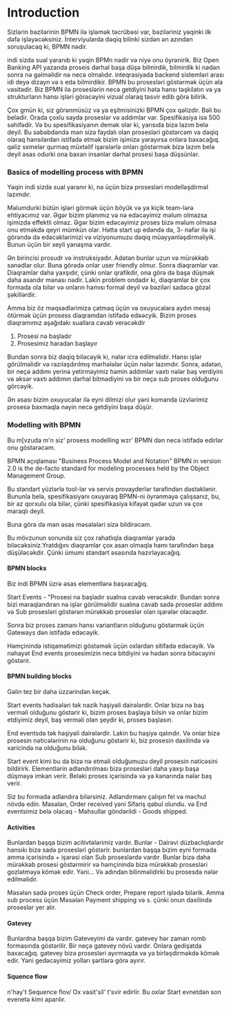 # Introduction

Sizlərin bəzilərinin BPMN ilə işləmək təcrübəsi var, bəziləriniz yəqinki ilk dəfə işləyəcəksiniz. İnterviyularda dəqiq bilinki sizdən ən azından soruşulacaq ki, BPMN nədir.

indi sizdə sual yaranıb ki yəqin BPMn nədir və niyə onu öyrənirik. Biz Open Banking API yazanda proseis dərhal başa düşə bilmirdik, bilmirdik ki nədən sonra nə gəlməlidir nə necə olmalıdır. inteqrasiyada backend sistemləri arası idi deyə dizayn və s edə bilmirdikir. BPMN bu prosesləri göstərmək üçün əla vasitədir. Biz BPMN ilə proseslərin necə getdiyini həta hansı təşkilatın və ya strukturların hansı işləri görəcəyini vizual olaraq təsvir edib görə bilirik.

Çox gmün ki, siz görənmüsüz və ya eşitmisinizki BPMN çox qəlizdir. Bəli bu belədir. Orada çoxlu sayda proseslər və addımlar var. Spesifikasiya isə 500 səhifədir. Və bu spesifikasiyanın demək olar ki, yarısıda bizə lazım belə deyil. Bu səbəbdəndə mən sizə faydalı olan prosesləri göstərcəm və dəqiq olaraq hansılardan istifadə etmək bizim işimizə yarayırsa onlara baxacağıq. qəliz sxmelər qurmaq müxtəlif işarələrlə onları göstərmək bizə lazım belə deyil əsas odurki ona baxan insanlar dərhal prosesi başa düşsünlər.

### Basics of modelling process with BPMN

Yəqin indi sizdə sual yaranır ki, nə üçün bizə prosesləri modelləşdirməl lazımdır.&#x20;

Məlumdurki bütün işləri görmək üçün böyük və ya kiçik team-lərə ehtiyacımız var. Əgər bizim planımız və nə edəcəyimiz məlum olmazsa işimizdə effektli olmaz. Əgər bizim edəcəyimiz proses bizə məlum olmasa onu etməkdə qeyri mümkün olar. Hətta start up edəndə də, 3- nəfər ilə işi görəndə də edəcəklərimizi və viziyonumuzu dəqiq müəyyənləşdirməliyik. Bunun üçün bir xeyli yanaşma vardır.



Ən birincisi prosudr və instruksiyadır. Adətən bunlar uzun və mürəkkəb sənədlər olur. Buna görədə onlar user friendly olmur.  Sonra diaqramlar var. Diaqramlar daha yaxşıdır, çünki onlar qrafikdir, ona görə də başa düşmək daha asandır mənası nədir. Lakin problem ondadır ki, diaqramlar bir çox formada ola bilər və onların hamısı formal deyil və bəziləri sadəcə gözəl şəkillərdir.



Amma biz öz məqsədlərimizə çatmaq üçün və oxuyucalara aydın mesaj ötürmək üçün prosess diaqramdan istifadə edəəcyik. Bizim proses diaqramımız aşağıdakı suallara cavab verəcəkdir

1. Prosesi nə başladır
2. Prosesimiz haradan başlayır

Bundan sonra biz dəqiq biləcəyik ki, nələr icra edilməlidir. Hansı işlər görülməlidir və razılaşdırılmış mərhələlər üçün nələr lazımdır. Sonra, adətən, bir neçə addımı yerinə yetirməyimiz həmin addımlar vaxtı nələr baş verdiyini və əksər vaxtı addımın dərhal bitmədiyini və bir neçə sub proses olduğunu görcəyik.

Ən əsası bizim oxuyucalar ilə eyni dilmizi olur yəni komanda üzvlərimiz prosesə baxmaqla nəyin necə getdiyini başa düşür.

### Modelling with BPMN

Bu m\[vzuda m'n siz' prosess modelling wzr' BPMN dən necə istifadə edirlər onu göstərəcəm.

BPMN açıqlaması "Business Process Model and Notation" BPMN in version 2.0 is the de-facto standard for modeling processes held by the Object Management Group.

Bu standart yüzlərlə tool-lar və servis provayderlər tərəfindən dəstəklənir.  Bununla belə, spesifikasiyanı oxuyaraq BPMN-ni öyrənməyə çalışsanız, bu, bir az qorxulu ola bilər, çünki spesifikasiya kifayət qədər uzun və çox maraqlı deyil.

Buna görə də mən əsas məsələləri sizə bildirəcəm.&#x20;

Bu mövzunun sonunda siz çox rahatlıqla diaqramlar yarada biləcəksiniz.Yratdığını diaqramlar çox asan olmaqla hamı tərəfindən başa düşüləcəkdir. Çünki ümumi standart əsasında hazırlayacağıq.&#x20;

#### BPMN blocks

Biz indi BPMN üzrə əsas elementlərə başxacağıq.

Start Events - "Prosesi nə başladır sualnıa cavab verəcəkdir. Bundan sonra bizi maraqlandıran nə işlər görülməlidir sualına cavab sadə proseslər addımı və Sub prosesləri göstərən mürəkkəb proseslər olan işarələr olacaqdır.

Sonra biz proses zamanı hansı variantların olduğunu göstərmək üçün Gateways dən istifadə edəcəyik.

Həmçinində istiqamətimizi göstəmək üçün oxlardan sitifadə edəcəyik. Və nəhayət End events prosesimizin necə bitdiyini və hədən sonra bitəcəyini göstərir.

#### BPMN building blocks

Gəlin tez bir daha üzzərindən keçək.

Start events hadisələri tək nazik haşiyəli dairələrdir. Onlar bizə nə baş verməli olduğunu göstərir ki, bizim proses başlaya bilsin və onlar bizim etdiyimiz deyil, baş verməli olan şeydir ki, proses başlasın.

End eventsdə tək haşiyəli dairələrdir. Lakin bu haşiyə qalındır. Və onlar bizə prosesin nəticələrinin nə olduğunu göstərir ki, biz prosesin daxilində və xaricində nə olduğunu bilək.

Start event kimi bu da bizə nə etməli olduğumuzu deyil prosesin nəticəsini bildirirk. Elementlərin adlandırılması bizə prosesləri daha yaxşı başa düşməyə imkan verir. Beləki proses içərisində və ya kənarında nələr baş verir.&#x20;

Siz bu formada adlandıra bilərsiniz. Adlandırmanı çalışın fel və məchul növdə edin. Məsələn, Order received yəni Sifariş qəbul olundu. və End eventsimiz belə olacaq - Məhsullar göndərildi - Goods shipped.

#### Activities

Bunlardan başqa bizim acitivtələrimiz vardır. Bunlar - Dairəvi düzbaclıqlıardır hansıkı bizə sadə prosesləri göstərir. bunlardan başqa bizim eyni formada amma içərisində + işarəsi olan Sub proseslərdə vardır. Bunlar bizə daha mürəkkəb prosesi göstərmirir və həmçinində bizə mürəkkəb prosesləri gozlətməyə kömək edir. Yəni... Və adından bilinməlidirki bu prosesdə nələr edilməlidir.&#x20;

Məsələn sadə proses üçün Check order, Prepare report işlədə bilərik. Amma sub process üçün Məsələn Payment shipping və s. çünki onun daxilində proseslər yer alır.

#### Gatevey

Bunlardna başqa bizim Gateveyimi də vardır. gatevey hər zaman romb formasında göstərilir. Bir neçə gatevey növü vardır. Onlara gedişatda baxacağıq.  gatevey bizə prosesləri ayırmaqda və ya birləşdirməkdə kömək edir. Yəni gedəcəyimiz yolları şərtlərə görə ayırır.

#### Squence flow

n'hay't Sequence flov/ Ox vasit'sil' t'svir edirlir. Bu oxlar Start evnetdən son evenetə kimi aparılır.&#x20;






